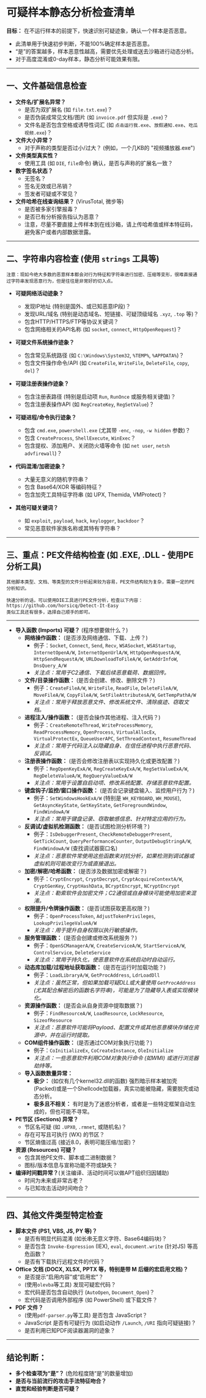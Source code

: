 # 可疑样本静态分析检查清单 

**目标：** 在不运行样本的前提下，快速识别可疑迹象，确认一个样本是否恶意。
* 此清单用于快速初步判断，不能100%确定样本是否恶意。
* “是”的答案越多，样本恶意性越高，需要优先处理或送去沙箱进行动态分析。
* 对于高度混淆或0-day样本，静态分析可能效果有限。

---

## 一、文件基础信息检查
- **文件名/扩展名异常？**
    - 是否为双扩展名 (如 `file.txt.exe`)？
    - 是否伪装成常见文档/图片 (如 `invoice.pdf` 但实际是 `.exe`)？
    - 文件名是否包含空格或诱导性词汇 (如 `点击运行我.exe`、`放假通知.exe`、`吃瓜视频.exe`)？
- **文件大小异常？**
    - 对于声称的类型是否过小/过大？ (例如，一个几KB的 "视频播放器.exe")
- **文件类型真实性？**
    - 使用工具 (如 `DIE`, `file`命令) 确认，是否与声称的扩展名一致？
- **数字签名状态？**
    - 无签名？
    - 签名无效或已吊销？
    - 签发者可疑或不常见？
- **文件哈希在线查询结果？** (VirusTotal, 微步等)
    - 是否被多家引擎报毒？
    - 是否已有分析报告指认为恶意？
    - 注意，尽量不要直接上传样本到在线沙箱，请上传哈希值或样本特征码，避免客户或者内部数据泄露。

---

## 二、字符串内容检查 (使用 `strings` 工具等)
    注意：现如今绝大多数的恶意样本都会对行为特征和字符串进行加密、压缩等变形，很难直接通过字符串发现恶意行为，但是往往是非常好的切入点。
- **可疑网络活动迹象？**
    - 发现IP地址 (特别是国外、或已知恶意IP段)？
    - 发现URL/域名 (特别是动态域名、短链接、可疑顶级域名 `.xyz`, `.top` 等)？
    - 包含HTTP/HTTPS/FTP等协议关键词？
    - 包含网络相关的API名称 (如 `socket`, `connect`, `HttpOpenRequest`)？

- **可疑文件系统操作迹象？**
    - 包含常见系统路径 (如 `C:\Windows\System32`, `%TEMP%`, `%APPDATA%`)？
    - 包含文件操作命令/API (如 `CreateFile`, `WriteFile`, `DeleteFile`, `copy`, `del`)？
- **可疑注册表操作迹象？**
    - 包含注册表路径 (特别是启动项 `Run`, `RunOnce` 或服务相关键值)？
    - 包含注册表操作API (如 `RegCreateKey`, `RegSetValue`)？
- **可疑进程/命令执行迹象？**
    - 包含 `cmd.exe`, `powershell.exe` (尤其带 `-enc`, `-nop`, `-w hidden` 参数)？
    - 包含 `CreateProcess`, `ShellExecute`, `WinExec`？
    - 包含提权、添加用户、关闭防火墙等命令 (如 `net user`, `netsh advfirewall`)？
- **代码混淆/加密迹象？**
    - 大量无意义的随机字符串？
    - 包含 Base64/XOR 等编码特征？
    - 包含加壳工具特征字符串 (如 UPX, Themida, VMProtect)？
- **其他可疑关键词？**
    - 如 `exploit`, `payload`, `hack`, `keylogger`, `backdoor`？
    - 常见恶意软件家族名称或其特有字符串？

---

## 三、重点：PE文件结构检查 (如 .EXE, .DLL - 使用PE分析工具)
    其他脚本类型、文档、等类型的文件分析起来较为容易，PE文件结构较为复杂，需要一定的PE分析知识。

    快速分析的话，可以使用DIE工具进行PE文件分析，检查以下内容：
    https://github.com/horsicq/Detect-It-Easy
    类似工具还有很多，选择自己顺手的即可。
---
- **导入函数 (Imports) 可疑？** (程序想要做什么？)
    - **网络操作函数：** (是否涉及网络通信、下载、上传？)
        - 例子：`Socket`, `Connect`, `Send`, `Recv`, `WSASocket`, `WSAStartup`, `InternetOpenA/W`, `InternetOpenUrlA/W`, `HttpOpenRequestA/W`, `HttpSendRequestA/W`, `URLDownloadToFileA/W`, `GetAddrInfoW`, `DnsQuery_A/W`
        - *关注点：常用于C2通信、下载后续恶意载荷、数据回传。*
    - **文件/目录操作函数：** (是否会创建、修改、删除文件？)
        - 例子：`CreateFileA/W`, `WriteFile`, `ReadFile`, `DeleteFileA/W`, `MoveFileA/W`, `CopyFileA/W`, `SetFileAttributesA/W`, `GetTempPathA/W`
        - *关注点：常用于释放恶意文件、修改系统文件、清除痕迹、窃取文档。*
    - **进程注入/操作函数：** (是否会操作其他进程、注入代码？)
        - 例子：`CreateRemoteThread`, `WriteProcessMemory`, `ReadProcessMemory`, `OpenProcess`, `VirtualAllocEx`, `VirtualProtectEx`, `QueueUserAPC`, `SetThreadContext`, `ResumeThread`
        - *关注点：常用于代码注入以隐藏自身、在信任进程中执行恶意代码、反调试。*
    - **注册表操作函数：** (是否会修改注册表以实现持久化或更改配置？)
        - 例子：`RegOpenKeyExA/W`, `RegCreateKeyExA/W`, `RegSetValueExA/W`, `RegDeleteValueA/W`, `RegQueryValueExA/W`
        - *关注点：常用于设置自启动项、修改系统配置、存储恶意软件配置。*
    - **键盘钩子/监控/窗口操作函数：** (是否会记录键盘输入、监控用户行为？)
        - 例子：`SetWindowsHookExA/W` (特别是 `WH_KEYBOARD`, `WH_MOUSE`), `GetAsyncKeyState`, `GetKeyState`, `GetForegroundWindow`, `FindWindowA/W`
        - *关注点：常用于键盘记录、窃取敏感信息、针对特定应用的行为。*
    - **反调试/虚拟机检测函数：** (是否试图检测分析环境？)
        - 例子：`IsDebuggerPresent`, `CheckRemoteDebuggerPresent`, `GetTickCount`, `QueryPerformanceCounter`, `OutputDebugStringA/W`, `FindWindowA/W` (查找调试器窗口名)
        - *关注点：恶意软件常使用这些函数来对抗分析，如果检测到调试器或虚拟机则可能改变行为或直接退出。*
    - **加密/解密/哈希函数：** (是否涉及数据加密或解密？)
        - 例子：`CryptEncrypt`, `CryptDecrypt`, `CryptAcquireContextA/W`, `CryptGenKey`, `CryptHashData`, `BCryptEncrypt`, `NCryptEncrypt`
        - *关注点：勒索软件会加密文件；C2通信或自身模块可能使用加密来混淆。*
    - **权限提升/令牌操作函数：** (是否试图获取更高权限？)
        - 例子：`OpenProcessToken`, `AdjustTokenPrivileges`, `LookupPrivilegeValueA/W`
        - *关注点：用于提升自身权限以执行敏感操作。*
    - **服务管理函数：** (是否会创建或修改系统服务？)
        - 例子：`OpenSCManagerA/W`, `CreateServiceA/W`, `StartServiceA/W`, `ControlService`, `DeleteService`
        - *关注点：常用于持久化，使恶意软件在系统启动时自动运行。*
    - **动态库加载/过程地址获取函数：** (是否在运行时加载功能？)
        - 例子：`LoadLibraryA/W`, `GetProcAddress`, `LdrLoadDll`
        - *关注点：虽然正常，但如果加载可疑DLL或大量使用 `GetProcAddress` (尤其配合解密后的函数名字符串)，可能是为了隐藏导入表或实现模块化。*
    - **资源操作函数：** (是否会从自身资源中提取数据？)
        - 例子：`FindResourceA/W`, `LoadResource`, `LockResource`, `SizeofResource`
        - *关注点：恶意软件可能将Payload、配置文件或其他恶意模块存储在资源中，并在运行时提取。*
    - **COM组件操作函数：** (是否通过COM对象执行功能？)
        - 例子：`CoInitializeEx`, `CoCreateInstance`, `OleInitialize`
        - *关注点：一些恶意软件利用COM对象执行命令 (如WMI) 或进行浏览器劫持等。*
    - **导入函数数量异常：**
        - **极少：** (如仅有几个kernel32.dll的函数) 强烈暗示样本被加壳(Packed)或是一个Shellcode加载器，真实功能被隐藏，需要脱壳或动态分析。
        - **极多且不相关：** 有时是为了迷惑分析者，或者是一些特定框架自动生成的，但也可能不寻常。
- **PE节区 (Sections) 异常？**
    - 节区名可疑 (如 `.UPX0`, `.rmnet`, 或随机名)？
    - 存在可写且可执行 (WX) 的节区？
    - 节区熵值过高 (接近8.0，表明可能压缩/加密)？
- **资源 (Resources) 可疑？**
    - 包含其他PE文件、脚本或二进制数据？
    - 图标/版本信息与宣称功能不符或缺失？
- **编译时间戳异常？**(关注编译、活动时间可以做APT组织归因辅助)
    - 时间为未来或非常古老？
    - 与已知攻击活动时间吻合？

---

## 四、其他文件类型特定检查

- **脚本文件 (PS1, VBS, JS, PY 等)？**
    - 是否有明显代码混淆 (如长串无意义字符、Base64编码块)？
    - 是否包含 `Invoke-Expression` (IEX), `eval`, `document.write` (针对JS) 等高危函数？
    - 是否有下载执行远程文件的代码？
- **Office 文档 (DOCX, XLSX, PPTX 等，特别是带 M 后缀的宏启用文档)？**
    - 是否提示“启用内容”或“启用宏”？
    - (使用`olevba`等工具) 发现可疑宏代码？
    - 宏代码是否包含自动执行 (`AutoOpen`, `Document_Open`)？
    - 宏代码是否调用外部程序 (如 PowerShell) 或下载文件？
- **PDF 文件？**
    - (使用`pdf-parser.py`等工具) 是否包含 JavaScript？
    - JavaScript 是否有可疑行为 (如启动动作 `/Launch`, `/URI` 指向可疑链接)？
    - 是否利用已知PDF阅读器漏洞的迹象？

---

## 结论判断：

- **多个检查项为“是”？** (危险程度随“是”的数量增加)
- **是否与当前流行的攻击手法特征吻合？**
- **直觉和经验判断是否可疑？**
